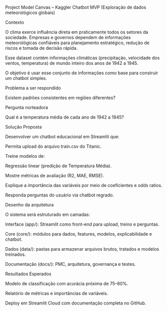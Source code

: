 Project Model Canvas – Kaggler Chatbot MVP (Exploração de dados meteorológicos globais)

Contexto

O clima exerce influência direta em praticamente todos os setores da sociedade. Empresas e governos dependem de informações meteorológicas confiáveis para planejamento estratégico, redução de riscos e tomada de decisão rápida.

Esse dataset contém informações climáticas (precipitação, velocidade dos ventos, temperatura) de mundo inteiro dos anos de 1942 a 1945.

O objetivo é usar esse conjunto de informações como base para construir um chatbot simples.

Problema a ser respondido

Existem padrões consistentes em regiões diferentes?

Pergunta norteadora

Qual é a temperatura média de cada ano de 1942 a 1945?

Solução Proposta

Desenvolver um chatbot educacional em Streamlit que:

Permita upload do arquivo train.csv do Titanic.

Treine modelos de:

Regressão linear (predição de Temperatura Média).

Mostre métricas de avaliação (R2, MAE, RMSE).

Explique a importância das variáveis por meio de coeficientes e odds ratios.

Responda perguntas do usuário via chatbot regrado.

Desenho da arquitetura

O sistema será estruturado em camadas:

Interface (app/): Streamlit como front-end para upload, treino e perguntas.

Core (core/): módulos para dados, features, modelos, explicabilidade e chatbot.

Dados (data/): pastas para armazenar arquivos brutos, tratados e modelos treinados.

Documentação (docs/): PMC, arquitetura, governança e testes.

Resultados Esperados

Modelo de classificação com acurácia próxima de 75–80%.

Relatório de métricas e importâncias de variáveis.

Deploy em Streamlit Cloud com documentação completa no GitHub.